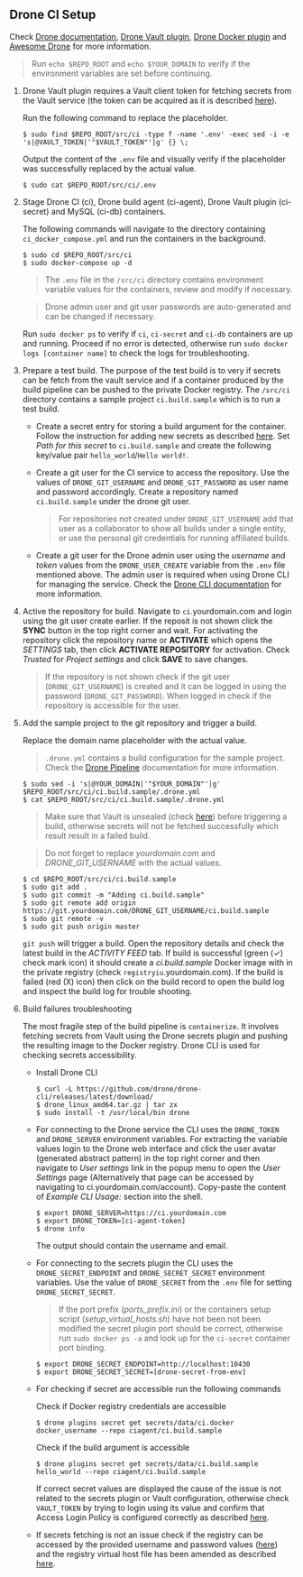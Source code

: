 ## Drone CI Setup

Check [Drone documentation](https://docs.drone.io/), [Drone Vault plugin](https://readme.drone.io/extend/secrets/vault/), [Drone Docker plugin](http://plugins.drone.io/drone-plugins/drone-docker/) and [Awesome Drone](https://github.com/drone/awesome-drone) for more information.

> Run `echo $REPO_ROOT` and `echo $YOUR_DOMAIN` to verify if the environment variables are set before continuing.

1. Drone Vault plugin requires a Vault client token for fetching secrets from the Vault service (the token can be acquired as it is described [here](/src/vault/README.md#issue-a-client-token)).

      Run the following command to replace the placeholder.

      ```
      $ sudo find $REPO_ROOT/src/ci -type f -name '.env' -exec sed -i -e 's|@VAULT_TOKEN|'"$VAULT_TOKEN"'|g' {} \;
      ```

      Output the content of the `.env` file and visually verify if the placeholder was successfully replaced by the actual value.

      ```
      $ sudo cat $REPO_ROOT/src/ci/.env
      ```

2. Stage Drone CI (ci), Drone build agent (ci-agent), Drone Vault plugin (ci-secret) and MySQL (ci-db) containers.

    The following commands will navigate to the directory containing `ci_docker_compose.yml` and run the containers in the background.

      ```
      $ sudo cd $REPO_ROOT/src/ci
      $ sudo docker-compose up -d
      ```

    > The `.env` file in the `/src/ci` directory contains environment variable values for the containers, review and modify if necessary.

    > Drone admin user and git user passwords are auto-generated and can be changed if necessary.

    Run `sudo docker ps` to verify if `ci`, `ci-secret` and `ci-db` containers are up and running. Proceed if no error is detected, otherwise run `sudo docker logs [container name]` to check the logs for troubleshooting.

3. Prepare a test build. The purpose of the test build is to very if secrets can be fetch from the vault service and if a container produced by the build pipeline can be pushed to the private Docker registry. The `/src/ci` directory contains a sample project `ci.build.sample` which is to run a test build.

    -  Create a secret entry for storing a build argument for the container. Follow the instruction for adding new secrets as described [here](/src/vault/README.md#create-a-secret). Set _Path for this secret_ to `ci.build.sample` and create the following key/value pair `hello_world`/`Hello world!`.

    -  Create a git user for the CI service to access the repository. Use the values of `DRONE_GIT_USERNAME` and `DRONE_GIT_PASSWORD` as user name and password accordingly. Create a repository named `ci.build.sample` under the drone git user.
      
        > For repositories not created under `DRONE_GIT_USERNAME` add that user as a collaborator to show all builds under a single entity, or use the personal git credentials for running affiliated builds.

    - Create a git user for the Drone admin user using the _username_ and _token_ values from the `DRONE_USER_CREATE` variable from the `.env` file mentioned above. The admin user is required when using Drone CLI for managing the service. Check the [Drone CLI documentation](https://docs.drone.io/cli/) for more information.

4. Active the repository for build. Navigate to `ci`.yourdomain.com and login using the git user create earlier. If the reposit is not shown click the **SYNC** button in the top right corner and wait. For activating the repository click the repository name or **ACTIVATE** which opens the _SETTINGS_ tab, then click **ACTIVATE REPOSITORY** for activation. Check *Trusted*  for _Project settings_ and click **SAVE** to save changes.

    > If the repository is not shown check if the git user (`DRONE_GIT_USERNAME`) is created and it can be logged in using the password (`DRONE_GIT_PASSWORD`). When logged in check if the repository is accessible for the user.

5. Add the sample project to the git repository and trigger a build.

      Replace the domain name placeholder with the actual value.
      > `.drone.yml` contains a build configuration for the sample project. Check the [Drone Pipeline](https://docs.drone.io/configure/pipeline/) documentation for more information.
      
      ```
      $ sudo sed -i 's|@YOUR_DOMAIN|'"$YOUR_DOMAIN"'|g' $REPO_ROOT/src/ci/ci.build.sample/.drone.yml
      $ cat $REPO_ROOT/src/ci/ci.build.sample/.drone.yml
      ```

      > Make sure that Vault is unsealed (check [here](/src/vault/README.md#unseal-vault)) before triggering a build, otherwise secrets will not be fetched successfully which result result in a failed build.

      > Do not forget to replace _yourdomain.com_ and _DRONE_GIT_USERNAME_ with the actual values.

      ```
      $ cd $REPO_ROOT/src/ci/ci.build.sample
      $ sudo git add .
      $ sudo git commit -m "Adding ci.build.sample"
      $ sudo git remote add origin https://git.yourdomain.com/DRONE_GIT_USERNAME/ci.build.sample
      $ sudo git remote -v
      $ sudo git push origin master
      ```

      `git push` will trigger a build. Open the repository details and check the latest build in the _ACTIVITY FEED_ tab. If build is successful (green (✓) check mark icon) it should create a _ci.build.sample_ Docker image with in the private registry (check `registryiu`.yourdomain.com). If the build is failed (red (X) icon) then click on the build record to open the build log and inspect the build log for trouble shooting.

6. Build failures troubleshooting

      The most fragile step of the build pipeline is `containerize`. It involves fetching secrets from Vault using the Drone secrets plugin and pushing the resulting image to the Docker registry. Drone CLI is used for checking secrets accessibility.
      
      - Install Drone CLI

        ```
        $ curl -L https://github.com/drone/drone-cli/releases/latest/download/
        $ drone_linux_amd64.tar.gz | tar zx
        $ sudo install -t /usr/local/bin drone 
        ```

      - For connecting to the Drone service the CLI uses the `DRONE_TOKEN` and `DRONE_SERVER` environment variables. For extracting the variable values login to the Drone web interface and click the user avatar (generated abstract pattern) in the top right corner and then navigate to _User settings_ link in the popup menu to open the _User Settings_ page (Alternatively that page can be accessed by navigating to ci.yourdomain.com/account). Copy-paste the content of _Example CLI Usage:_ section into the shell.

        ```
        $ export DRONE_SERVER=https://ci.yourdomain.com
        $ export DRONE_TOKEN=[ci-agent-token]
        $ drone info
        ```

        The output should contain the username and email.

    - For connecting to the secrets plugin the CLI uses the `DRONE_SECRET_ENDPOINT` and `DRONE_SECRET_SECRET` environment variables. Use the value of `DRONE_SECRET` from the `.env` file for setting `DRONE_SECRET_SECRET`.

      > If the port prefix (_ports_prefix.ini_) or the containers setup script (_setup_virtual_hosts.sh_) have not been not been modified the secret plugin port should be correct, otherwise run `sudo docker ps -a` and look up for the `ci-secret` container port binding.
        ```
        $ export DRONE_SECRET_ENDPOINT=http://localhost:10430
        $ export DRONE_SECRET_SECRET=[drone-secret-from-env]
        ```

    - For checking if secret are accessible run the following commands

      Check if Docker registry credentials are accessible
      ```
      $ drone plugins secret get secrets/data/ci.docker docker_username --repo ciagent/ci.build.sample
      ```

      Check if the build argument is accessible
      ```
      $ drone plugins secret get secrets/data/ci.build.sample hello_world --repo ciagent/ci.build.sample
      ```

      If correct secret values are displayed the cause of the issue is not related to the secrets plugin or Vault configuration, otherwise check `VAULT_TOKEN` by trying to login using its value and confirm that Access Login Policy is configured correctly as described [here](/src/vault/README.md#acl-policy).

    - If secrets fetching is not an issue check if the registry can be accessed by the provided username and password values ([here](/src/registry/README.md#docker-registry-username-and-password)) and the registry virtual host file has been amended as described [here](/README.md#modify-registry-vhost-config).
